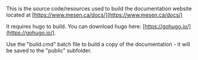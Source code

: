 This is the source code/resources used to build the documentation website located at [https://www.mesen.ca/docs/](https://www.mesen.ca/docs/)

It requires hugo to build.  You can download  hugo here: [https://gohugo.io/](https://gohugo.io/).

Use the "build.cmd" batch file to build a copy of the documentation - it will be saved to the "public" subfolder.